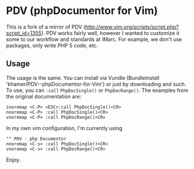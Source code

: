 # PDV (phpDocumentor for Vim)

This is a fork of a mirror of PDV (http://www.vim.org/scripts/script.php?script_id=1355). PDV works fairly well,
however I wanted to customize it some to our workflow and standards at iMarc. For example, we don't use packages,
only write PHP 5 code, etc.

## Usage

The usage is the same. You can install via Vundle (BundleInstall 'khamer/PDV--phpDocumentor-for-Vim') or just by downloading and such. To use, you can `:call` `PhpDocSingle()` or `PhpDocRange()`. The examples from the original documentation are:
```vim
inoremap <C-P> <ESC>:call PhpDocSingle()<CR>
nnoremap <C-P> :call PhpDocSingle()<CR>
vnoremap <C-P> :call PhpDocRange()<CR>
```
In my own vim configuration, I'm currently using 

```vim
"" PDV - php Documentor
nnoremap <C-s> :call PhpDocSingle()<CR>
vnoremap <C-s> :call PhpDocRange()<CR>
```

Enjoy.